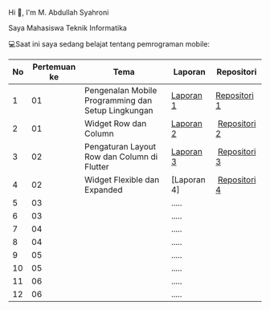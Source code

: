 Hi 👋, I'm M. Abdullah Syahroni

Saya Mahasiswa Teknik Informatika

💻Saat ini saya sedang belajat tentang pemrograman mobile:

| No | Pertemuan ke | Tema | Laporan | Repositori |
| ------------ | ------------ | ------------ | ------------ | ------------ |
| 1 | 01  | Pengenalan Mobile Programming dan Setup Lingkungan | [Laporan 1](https://docs.google.com/document/d/14O_p45-CQGjPZy3FM-DiPvVk_zxGD1wR/edit?usp=drive_link&ouid=107291427303928358390&rtpof=true&sd=true) | [Repositori 1]([https://github.com/syahroni111/Prak-Pembrogaman-Mobile/commit/e0c3566f9f11e14069c163729f2d27266219e7fe](https://github.com/syahroni111/Prak-Pembrogaman-Mobile/tree/main/TUGAS%201)) |
| 2 | 01 | Widget Row dan Column | [Laporan 2](https://docs.google.com/document/d/14otp8QnoDnHncwvyO2SJZJSVRXG9FLC4/edit?usp=drive_link&ouid=107291427303928358390&rtpof=true&sd=true) | [Repositori 2](https://github.com/syahroni111/Prak-Pembrogaman-Mobile/tree/main/TUGAS%202) |
| 3 | 02 | Pengaturan Layout Row dan Column di Flutter | [Laporan 3](https://docs.google.com/document/d/1AJFpaRXT0dg2EJDxDsxw3RUdKS5Tmkr8/edit?usp=drive_link&ouid=107291427303928358390&rtpof=true&sd=true) | [Repositori 3](https://github.com/syahroni111/Prak-Pembrogaman-Mobile/tree/main/TUGAS%203) |
| 4 | 02 | Widget Flexible dan Expanded	 | [Laporan 4] | [Repositori 4]([https://github.com/syahroni111/Prak-Pembrogaman-Mobile/tree/main/TUGAS%204](https://github.com/syahroni111/Prak-Pembrogaman-Mobile/tree/main/TUGAS%204)) |
| 5 | 03 |  | ..... |  |
| 6 | 03 |  | ..... |  |
| 7 | 04 |  | ..... |  |
| 8 | 04 |  | ..... |  |
| 9 | 05 |  | ..... |  |
| 10 | 05 |  | ..... |  |
| 11 | 06 |  | ..... |  |
| 12 | 06 |  | ..... |  |
